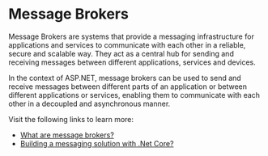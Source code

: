 # Message Brokers

Message Brokers are systems that provide a messaging infrastructure for applications and services to communicate with each other in a reliable, secure and scalable way. They act as a central hub for sending and receiving messages between different applications, services and devices.

In the context of ASP.NET, message brokers can be used to send and receive messages between different parts of an application or between different applications or services, enabling them to communicate with each other in a decoupled and asynchronous manner.

Visit the following links to learn more:

- [What are message brokers?](https://www.ibm.com/topics/message-brokers)
- [Building a messaging solution with .Net Core?](https://medium.com/c-sharp-progarmming/quick-start-how-could-you-build-a-messaging-solution-with-net-core-b5f8253f31ea)
